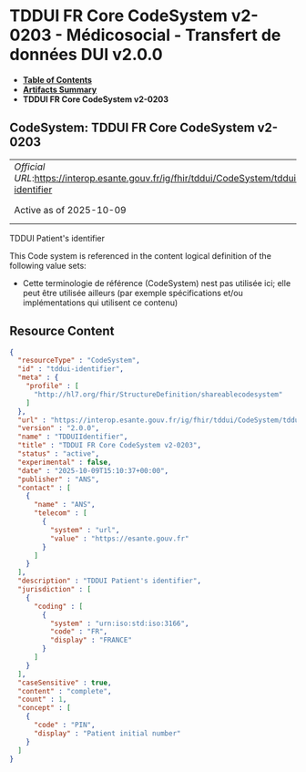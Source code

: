 # TDDUI FR Core CodeSystem v2-0203 - Médicosocial - Transfert de données DUI v2.0.0

* [**Table of Contents**](toc.md)
* [**Artifacts Summary**](artifacts.md)
* **TDDUI FR Core CodeSystem v2-0203**

## CodeSystem: TDDUI FR Core CodeSystem v2-0203 

| | |
| :--- | :--- |
| *Official URL*:https://interop.esante.gouv.fr/ig/fhir/tddui/CodeSystem/tddui-identifier | *Version*:2.0.0 |
| Active as of 2025-10-09 | *Computable Name*:TDDUIIdentifier |

 
TDDUI Patient's identifier 

 This Code system is referenced in the content logical definition of the following value sets: 

* Cette terminologie de référence (CodeSystem) nest pas utilisée ici; elle peut être utilisée ailleurs (par exemple spécifications et/ou implémentations qui utilisent ce contenu)



## Resource Content

```json
{
  "resourceType" : "CodeSystem",
  "id" : "tddui-identifier",
  "meta" : {
    "profile" : [
      "http://hl7.org/fhir/StructureDefinition/shareablecodesystem"
    ]
  },
  "url" : "https://interop.esante.gouv.fr/ig/fhir/tddui/CodeSystem/tddui-identifier",
  "version" : "2.0.0",
  "name" : "TDDUIIdentifier",
  "title" : "TDDUI FR Core CodeSystem v2-0203",
  "status" : "active",
  "experimental" : false,
  "date" : "2025-10-09T15:10:37+00:00",
  "publisher" : "ANS",
  "contact" : [
    {
      "name" : "ANS",
      "telecom" : [
        {
          "system" : "url",
          "value" : "https://esante.gouv.fr"
        }
      ]
    }
  ],
  "description" : "TDDUI Patient's identifier",
  "jurisdiction" : [
    {
      "coding" : [
        {
          "system" : "urn:iso:std:iso:3166",
          "code" : "FR",
          "display" : "FRANCE"
        }
      ]
    }
  ],
  "caseSensitive" : true,
  "content" : "complete",
  "count" : 1,
  "concept" : [
    {
      "code" : "PIN",
      "display" : "Patient initial number"
    }
  ]
}

```
